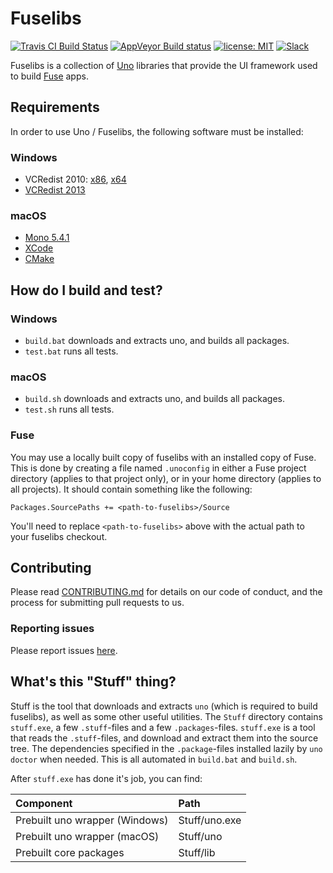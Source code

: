 # Fuselibs
[![Travis CI Build Status](https://travis-ci.org/fuse-open/fuselibs.svg?branch=master)](https://travis-ci.org/fuse-open/fuselibs)
[![AppVeyor Build status](https://ci.appveyor.com/api/projects/status/an47qhe561v31jga/branch/master?svg=true)](https://ci.appveyor.com/project/fusetools/fuselibs-public/branch/master)
[![license: MIT](https://img.shields.io/github/license/fuse-open/fuselibs.svg)](LICENSE.txt)
[![Slack](https://img.shields.io/badge/chat-on%20slack-blue.svg)](https://slackcommunity.fusetools.com/)

Fuselibs is a collection of [Uno](https://fuse-open.github.io/docs/uno/uno-lang) libraries that provide
the UI framework used to build [Fuse](https://fuse-open.github.io/) apps.


## Requirements

In order to use Uno / Fuselibs, the following software must be installed:

### Windows

* VCRedist 2010: [x86](https://www.microsoft.com/en-us/download/details.aspx?id=5555), [x64](https://www.microsoft.com/en-US/Download/confirmation.aspx?id=14632)
* [VCRedist 2013](https://www.microsoft.com/en-gb/download/details.aspx?id=40784)

### macOS

* [Mono 5.4.1](https://download.mono-project.com/archive/5.4.1/macos-10-universal/MonoFramework-MDK-5.4.1.7.macos10.xamarin.universal.pkg)
* [XCode](https://developer.apple.com/xcode/)
* [CMake](https://cmake.org/)


## How do I build and test?

### Windows

* `build.bat` downloads and extracts uno, and builds all packages.
* `test.bat` runs all tests.

### macOS

* `build.sh` downloads and extracts uno, and builds all packages.
* `test.sh` runs all tests.


### Fuse

You may use a locally built copy of fuselibs with an installed copy of
Fuse. This is done by creating a file named `.unoconfig` in either a Fuse
project directory (applies to that project only), or in your home
directory (applies to all projects). It should contain something like the
following:

```
Packages.SourcePaths += <path-to-fuselibs>/Source
```

You'll need to replace `<path-to-fuselibs>` above with the actual path to
your fuselibs checkout.


## Contributing

Please read [CONTRIBUTING.md](CONTRIBUTING.md) for details on our code of
conduct, and the process for submitting pull requests to us.

### Reporting issues

Please report issues [here](https://github.com/fuse-open/fuselibs/issues).

## What's this "Stuff" thing?

Stuff is the tool that downloads and extracts `uno` (which is required to
build fuselibs), as well as some other useful utilities. The `Stuff`
directory contains `stuff.exe`, a few `.stuff`-files and a few
`.packages`-files. `stuff.exe` is a tool that reads the `.stuff`-files,
and download and extract them into the source tree. The dependencies
specified in the `.package`-files installed lazily by `uno doctor` when
needed. This is all automated in `build.bat` and `build.sh`.

After `stuff.exe` has done it's job, you can find:

| Component                      | Path           |
|:-------------------------------|:---------------|
| Prebuilt uno wrapper (Windows) | Stuff/uno.exe  |
| Prebuilt uno wrapper (macOS)   | Stuff/uno      |
| Prebuilt core packages         | Stuff/lib      |
